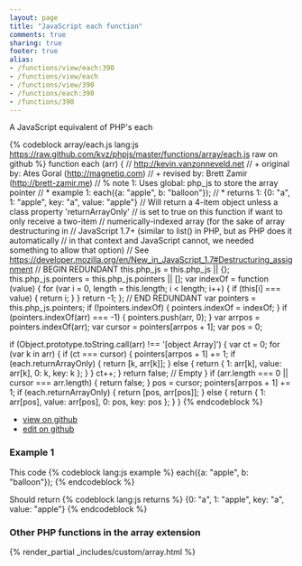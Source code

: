 ```yaml
---
layout: page
title: "JavaScript each function"
comments: true
sharing: true
footer: true
alias:
- /functions/view/each:390
- /functions/view/each
- /functions/view/390
- /functions/each:390
- /functions/390
---
```

<!-- Generated by Rakefile:build -->
A JavaScript equivalent of PHP's each

{% codeblock array/each.js lang:js https://raw.github.com/kvz/phpjs/master/functions/array/each.js raw on github %}
function each (arr) {
  // http://kevin.vanzonneveld.net
  // +   original by: Ates Goral (http://magnetiq.com)
  // +    revised by: Brett Zamir (http://brett-zamir.me)
  // %        note 1: Uses global: php_js to store the array pointer
  // *     example 1: each({a: "apple", b: "balloon"});
  // *     returns 1: {0: "a", 1: "apple", key: "a", value: "apple"}
  //  Will return a 4-item object unless a class property 'returnArrayOnly'
  //  is set to true on this function if want to only receive a two-item
  //  numerically-indexed array (for the sake of array destructuring in
  //  JavaScript 1.7+ (similar to list() in PHP, but as PHP does it automatically
  //  in that context and JavaScript cannot, we needed something to allow that option)
  //  See https://developer.mozilla.org/en/New_in_JavaScript_1.7#Destructuring_assignment
  // BEGIN REDUNDANT
  this.php_js = this.php_js || {};
  this.php_js.pointers = this.php_js.pointers || [];
  var indexOf = function (value) {
    for (var i = 0, length = this.length; i < length; i++) {
      if (this[i] === value) {
        return i;
      }
    }
    return -1;
  };
  // END REDUNDANT
  var pointers = this.php_js.pointers;
  if (!pointers.indexOf) {
    pointers.indexOf = indexOf;
  }
  if (pointers.indexOf(arr) === -1) {
    pointers.push(arr, 0);
  }
  var arrpos = pointers.indexOf(arr);
  var cursor = pointers[arrpos + 1];
  var pos = 0;

  if (Object.prototype.toString.call(arr) !== '[object Array]') {
    var ct = 0;
    for (var k in arr) {
      if (ct === cursor) {
        pointers[arrpos + 1] += 1;
        if (each.returnArrayOnly) {
          return [k, arr[k]];
        } else {
          return {
            1: arr[k],
            value: arr[k],
            0: k,
            key: k
          };
        }
      }
      ct++;
    }
    return false; // Empty
  }
  if (arr.length === 0 || cursor === arr.length) {
    return false;
  }
  pos = cursor;
  pointers[arrpos + 1] += 1;
  if (each.returnArrayOnly) {
    return [pos, arr[pos]];
  } else {
    return {
      1: arr[pos],
      value: arr[pos],
      0: pos,
      key: pos
    };
  }
}
{% endcodeblock %}

 - [view on github](https://github.com/kvz/phpjs/blob/master/functions/array/each.js)
 - [edit on github](https://github.com/kvz/phpjs/edit/master/functions/array/each.js)

### Example 1
This code
{% codeblock lang:js example %}
each({a: "apple", b: "balloon"});
{% endcodeblock %}

Should return
{% codeblock lang:js returns %}
{0: "a", 1: "apple", key: "a", value: "apple"}
{% endcodeblock %}


### Other PHP functions in the array extension
{% render_partial _includes/custom/array.html %}

